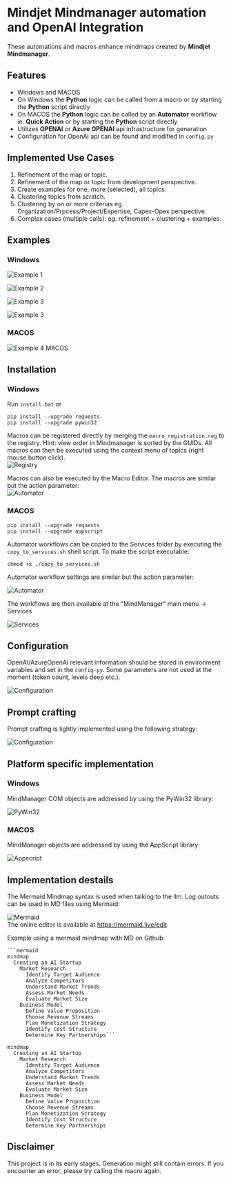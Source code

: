 # Mindjet Mindmanager automation and OpenAI Integration

These automations and macros enhance mindmaps created by **Mindjet Mindmanager**.

## Features

- Windows and MACOS
- On Windows the **Python** logic can be called from a macro or by starting the **Python** script directly   
- On MACOS the **Python** logic can be called by an **Automator** workflow ie. **Quick Action** or by starting the **Python** script directly   
- Utilizes **OPENAI** or **Azure OPENAI** api infrastructure for generation
- Configuration for OpenAI api can be found and modified in `config.py`

## Implemented Use Cases

1. Refinement of the map or topic.  
2. Refinement of the map or topic from development perspective.  
3. Create examples for one, more (selected), all topics.  
4. Clustering topics from scratch.  
5. Clustering by on or more criterias eg. Organization/Prpcess/Project/Expertise, Capex-Opex perspective.  
6. Complex cases (multiple calls): eg. refinement + clustering + examples.  

## Examples  
### Windows  
![Example 1](doc/anim1.gif)  

![Example 2](doc/anim3.gif)  

![Example 3](doc/anim4.gif)  

![Example 3](doc/anim5.gif)  

### MACOS
![Example 4 MACOS](doc/anim_macos.gif)  

## Installation  
### Windows  
Run `install.bat` or  
```
pip install --upgrade requests
pip install --upgrade pywin32
```
Macros can be registered directly by merging the `macro_registration.reg` to the registry. Hint: view order in Mindmanager is sorted by the GUIDs. All macros can then be executed using the context menu of topics (right mouse button click).  
![Registry](doc/windows_registry.png)  

Macros can also be executed by the Macro Editor. The macros are similar but the action parameter:  
![Automator](doc/windows_macroeditor.png)  

### MACOS  
```
pip install --upgrade requests
pip install --upgrade appscript
```
Automator workflows can be copied to the Services folder by executing the `copy_to_services.sh` shell script. To make the script executable:
```
chmod +x ./copy_to_services.sh
```  

Automator workflow settings are similar but the action parameter:  

![Automator](doc/macos_automator.png)  

The workflows are then available at the "MindManager" main menu -> Services  

![Services](doc/macos_services.png)  

## Configuration  
OpenAI/AzureOpenAI relevant information should be stored in environment variables and set in the `config-py`. Some parameters are not used at the moment (token count, levels deep etc.).  

![Configuration](doc/config.png)  

## Prompt crafting  
Prompt crafting is lightly implemented using the following strategy:  

![Configuration](doc/prompt.png)  

## Platform specific implementation
### Windows  
MindManager COM objects are addressed by using the PyWin32 library:  

![PyWin32](doc/windows_mindmanager.png)  

### MACOS  
MindManager objects are addressed by using the AppScript library:  

![Appscript](doc/macos_mindmanager.png)  

## Implementation destails
The Mermaid Mindmap syntax is used when talking to the llm. Log outouts can be used in MD files using Mermaid:  

![Mermaid](doc/mermaid.png)  
The online editor is available at https://mermaid.live/edit

Example using a mermaid mindmap with MD on Github:
```
```mermaid
mindmap
  Creating an AI Startup
    Market Research
      Identify Target Audience
      Analyze Competitors
      Understand Market Trends
      Assess Market Needs
      Evaluate Market Size
    Business Model
      Define Value Proposition
      Choose Revenue Streams
      Plan Monetization Strategy
      Identify Cost Structure
      Determine Key Partnerships```  
```

```mermaid
mindmap
  Creating an AI Startup
    Market Research
      Identify Target Audience
      Analyze Competitors
      Understand Market Trends
      Assess Market Needs
      Evaluate Market Size
    Business Model
      Define Value Proposition
      Choose Revenue Streams
      Plan Monetization Strategy
      Identify Cost Structure
      Determine Key Partnerships 
```
## Disclaimer

This project is in its early stages. Generation might still contain errors. If you encounter an error, please try calling the macro again.
